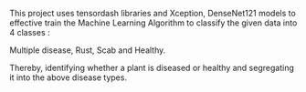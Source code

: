This project uses tensordash libraries and Xception, DenseNet121 models to effective train the Machine Learning Algorithm to classify the given data into 4 classes : 

Multiple disease, Rust, Scab and Healthy.

Thereby, identifying whether a plant is diseased or healthy and segregating it into the above disease types.
